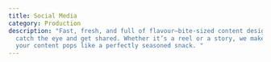 ```yaml
---
title: Social Media
category: Production
description: "Fast, fresh, and full of flavour—bite-sized content designed to
  catch the eye and get shared. Whether it’s a reel or a story, we make sure
  your content pops like a perfectly seasoned snack. "
---
```

